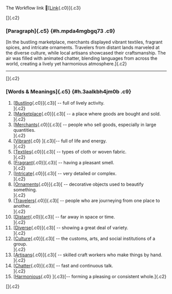 The Workflow link
👏[[Link](https://www.google.com/url?q=http://www.google.com&sa=D&source=editors&ust=1758490848107632&usg=AOvVaw2IkCkNyTgM1g5gNi8El9u8){.c0}]{.c3}

[]{.c2}

### [Paragraph]{.c5} {#h.mpda4mgbgq73 .c9}

[In the bustling marketplace, merchants displayed vibrant textiles,
fragrant spices, and intricate ornaments. Travelers from distant lands
marveled at the diverse culture, while local artisans showcased their
craftsmanship. The air was filled with animated chatter, blending
languages from across the world, creating a lively yet harmonious
atmosphere.]{.c2}

------------------------------------------------------------------------

[]{.c2}

### [Words & Meanings]{.c5} {#h.3aalkbh4jm0b .c9}

1.  [[Bustling](https://www.google.com/url?q=http://www.google.com&sa=D&source=editors&ust=1758490848108944&usg=AOvVaw1NI2lA_J-xyDGXFwgJChER){.c0}]{.c3}[ --
    full of lively activity.\
    ]{.c2}
2.  [[Marketplace](https://www.google.com/url?q=http://www.google.com&sa=D&source=editors&ust=1758490848109181&usg=AOvVaw0V4ub_KmhmEKm6W6ftKrX2){.c0}]{.c3}[ --
    a place where goods are bought and sold.\
    ]{.c2}
3.  [[Merchants](https://www.google.com/url?q=http://www.google.com&sa=D&source=editors&ust=1758490848109439&usg=AOvVaw2oIyBWg4MMuZaY1byPtSIH){.c0}]{.c3}[ --
    people who sell goods, especially in large quantities.\
    ]{.c2}
4.  [[Vibrant](https://www.google.com/url?q=http://www.google.com&sa=D&source=editors&ust=1758490848109713&usg=AOvVaw2MAvAXCXOcPWawWE9IP88v){.c0}
    ]{.c3}[-- full of life and energy.\
    ]{.c2}
5.  [[Textiles](https://www.google.com/url?q=http://www.google.com&sa=D&source=editors&ust=1758490848109920&usg=AOvVaw2ZmYpB23_6zOmcrFrk028F){.c0}]{.c3}[ --
    types of cloth or woven fabric.\
    ]{.c2}
6.  [[Fragrant](https://www.google.com/url?q=http://www.google.com&sa=D&source=editors&ust=1758490848110174&usg=AOvVaw2M9PXZ2d3v9xMQdOBn7F1m){.c0}]{.c3}[ --
    having a pleasant smell.\
    ]{.c2}
7.  [[Intricate](https://www.google.com/url?q=http://www.google.com&sa=D&source=editors&ust=1758490848110376&usg=AOvVaw1nfOQOSlo3bV5f8A9IL0Jt){.c0}]{.c3}[ --
    very detailed or complex.\
    ]{.c2}
8.  [[Ornaments](https://www.google.com/url?q=http://www.google.com&sa=D&source=editors&ust=1758490848110547&usg=AOvVaw2vJDGxNbB9pZtI3sCf-5SL){.c0}]{.c3}[ --
    decorative objects used to beautify something.\
    ]{.c2}
9.  [[Travelers](https://www.google.com/url?q=http://www.google.com&sa=D&source=editors&ust=1758490848110801&usg=AOvVaw1PiFYfNXtd3hgdJXtXKAGL){.c0}]{.c3}[ --
    people who are journeying from one place to another.\
    ]{.c2}
10. [[Distant](https://www.google.com/url?q=http://www.google.com&sa=D&source=editors&ust=1758490848111089&usg=AOvVaw35vTxl0xSt6fH2VeUPP1KH){.c0}]{.c3}[ --
    far away in space or time.\
    ]{.c2}
11. [[Diverse](https://www.google.com/url?q=http://www.google.com&sa=D&source=editors&ust=1758490848111308&usg=AOvVaw1o1NUDAJjp-uDtOTou_nG8){.c0}]{.c3}[ --
    showing a great deal of variety.\
    ]{.c2}
12. [[Culture](https://www.google.com/url?q=http://www.google.com&sa=D&source=editors&ust=1758490848111527&usg=AOvVaw0HMlYM4sq1PcnhULVQvtKD){.c0}]{.c3}[ --
    the customs, arts, and social institutions of a group.\
    ]{.c2}
13. [[Artisans](https://www.google.com/url?q=http://www.google.com&sa=D&source=editors&ust=1758490848111797&usg=AOvVaw34I8-a3lJ6QfsD14pVvVFh){.c0}]{.c3}[ --
    skilled craft workers who make things by hand.\
    ]{.c2}
14. [[Chatter](https://www.google.com/url?q=http://www.google.com&sa=D&source=editors&ust=1758490848112048&usg=AOvVaw3wrBkkDY4CKAagEClYyVXp){.c0}]{.c3}[ --
    fast and continuous talk.\
    ]{.c2}
15. [[Harmonious](https://www.google.com/url?q=http://www.google.com&sa=D&source=editors&ust=1758490848112263&usg=AOvVaw1X9kxt4v08_2IkqR12PRSx){.c0}
    ]{.c3}[-- forming a pleasing or consistent whole.]{.c2}

[]{.c2}
